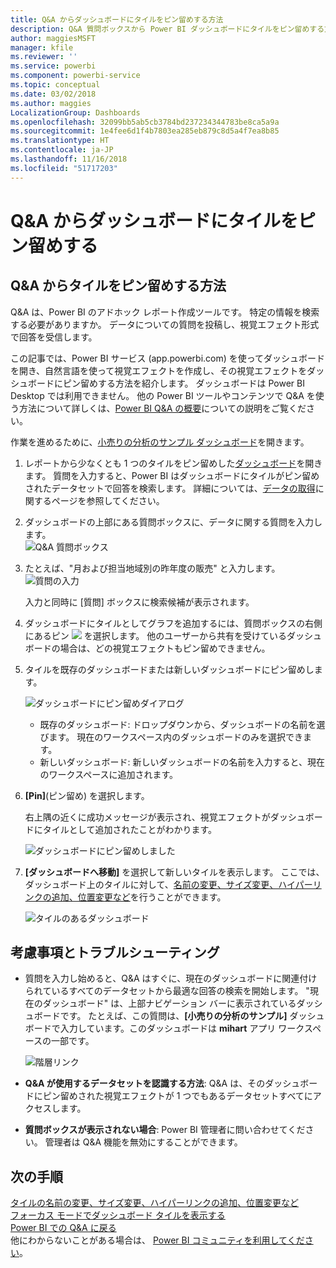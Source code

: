 ```yaml
---
title: Q&A からダッシュボードにタイルをピン留めする方法
description: Q&A 質問ボックスから Power BI ダッシュボードにタイルをピン留めする方法についてのドキュメント
author: maggiesMSFT
manager: kfile
ms.reviewer: ''
ms.service: powerbi
ms.component: powerbi-service
ms.topic: conceptual
ms.date: 03/02/2018
ms.author: maggies
LocalizationGroup: Dashboards
ms.openlocfilehash: 32099bb5ab5cb3784bd237234344783be8ca5a9a
ms.sourcegitcommit: 1e4fee6d1f4b7803ea285eb879c8d5a4f7ea8b85
ms.translationtype: HT
ms.contentlocale: ja-JP
ms.lasthandoff: 11/16/2018
ms.locfileid: "51717203"
---
```

# <a name="pin-a-tile-to-a-dashboard-from-qa"></a>Q&A からダッシュボードにタイルをピン留めする
## <a name="how-to-pin-a-tile-from-qa"></a>Q&A からタイルをピン留めする方法
Q&A は、Power BI のアドホック レポート作成ツールです。 特定の情報を検索する必要がありますか。 データについての質問を投稿し、視覚エフェクト形式で回答を受信します。

この記事では、Power BI サービス (app.powerbi.com) を使ってダッシュボードを開き、自然言語を使って視覚エフェクトを作成し、その視覚エフェクトをダッシュボードにピン留めする方法を紹介します。 ダッシュボードは Power BI Desktop では利用できません。 他の Power BI ツールやコンテンツで Q&A を使う方法について詳しくは、[Power BI Q&A の概要](consumer/end-user-q-and-a.md)についての説明をご覧ください。 

作業を進めるために、[小売りの分析のサンプル ダッシュボード](sample-retail-analysis.md)を開きます。


1. レポートから少なくとも 1 つのタイルをピン留めした[ダッシュボード](consumer/end-user-dashboards.md)を開きます。 質問を入力すると、Power BI はダッシュボードにタイルがピン留めされたデータセットで回答を検索します。  詳細については、[データの取得](service-get-data.md)に関するページを参照してください。
2. ダッシュボードの上部にある質問ボックスに、データに関する質問を入力します。  
   ![Q&A 質問ボックス](media/service-dashboard-pin-tile-from-q-and-a/power-bi-question-box.png)
3. たとえば、"月および担当地域別の昨年度の販売" と入力します。  
   ![質問の入力](media/service-dashboard-pin-tile-from-q-and-a/power-bi-type-q-and-a.png)

   入力と同時に [質問] ボックスに検索候補が表示されます。
4. ダッシュボードにタイルとしてグラフを追加するには、質問ボックスの右側にあるピン ![](media/service-dashboard-pin-tile-from-q-and-a/pbi_pintile.png) を選択します。 他のユーザーから共有を受けているダッシュボードの場合は、どの視覚エフェクトもピン留めできません。

5. タイルを既存のダッシュボードまたは新しいダッシュボードにピン留めします。

   ![ダッシュボードにピン留めダイアログ](media/service-dashboard-pin-tile-from-q-and-a/power-bi-pin-to-dashboard.png)

   * 既存のダッシュボード: ドロップダウンから、ダッシュボードの名前を選びます。 現在のワークスペース内のダッシュボードのみを選択できます。
   * 新しいダッシュボード: 新しいダッシュボードの名前を入力すると、現在のワークスペースに追加されます。

6. **[Pin]**(ピン留め) を選択します。

   右上隅の近くに成功メッセージが表示され、視覚エフェクトがダッシュボードにタイルとして追加されたことがわかります。  

   ![ダッシュボードにピン留めしました](media/service-dashboard-pin-tile-from-q-and-a/power-bi-pin.png)
7. **[ダッシュボードへ移動]** を選択して新しいタイルを表示します。 ここでは、ダッシュボード上のタイルに対して、[名前の変更、サイズ変更、ハイパーリンクの追加、位置変更など](service-dashboard-edit-tile.md)を行うことができます。

   ![タイルのあるダッシュボード](media/service-dashboard-pin-tile-from-q-and-a/power-bi-pinned.png)

## <a name="considerations-and-troubleshooting"></a>考慮事項とトラブルシューティング
* 質問を入力し始めると、Q&A はすぐに、現在のダッシュボードに関連付けられているすべてのデータセットから最適な回答の検索を開始します。  "現在のダッシュボード" は、上部ナビゲーション バーに表示されているダッシュボードです。 たとえば、この質問は、**[小売りの分析のサンプル]** ダッシュボードで入力しています。このダッシュボードは **mihart** アプリ ワークスペースの一部です。

  ![階層リンク](media/service-dashboard-pin-tile-from-q-and-a/power-bi-navbar.png)
* **Q&A が使用するデータセットを認識する方法**:   Q&A は、そのダッシュボードにピン留めされた視覚エフェクトが 1 つでもあるデータセットすべてにアクセスします。

* **質問ボックスが表示されない場合**:  Power BI 管理者に問い合わせてください。 管理者は Q&A 機能を無効にすることができます。


## <a name="next-steps"></a>次の手順
[タイルの名前の変更、サイズ変更、ハイパーリンクの追加、位置変更など](service-dashboard-edit-tile.md)    
[フォーカス モードでダッシュボード タイルを表示する](consumer/end-user-focus.md)     
[Power BI での Q&A に戻る](consumer/end-user-q-and-a.md)  
他にわからないことがある場合は、 [Power BI コミュニティを利用してください](http://community.powerbi.com/)。
